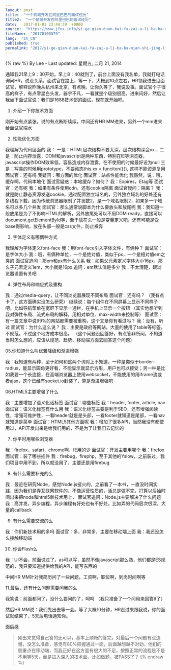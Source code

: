```yaml
---
layout: post
title:  "一个前端开发在阿里巴巴的面试经历"
title2:  "一个前端开发在阿里巴巴的面试经历"
date:   2017-01-01 23:44:39  +0800
source:  "https://www.jfox.info/yi-ge-qian-duan-kai-fa-zai-a-li-ba-ba-mian-shi-jing-li.html"
fileName:  "20170100579"
lang:  "zh_CN"
published: true
permalink: "2017/yi-ge-qian-duan-kai-fa-zai-a-li-ba-ba-mian-shi-jing-li.html"
---
```

{% raw %}
By Lee - Last updated: 星期五, 二月 21, 2014

通知我21早上9：30开始，早上8：40就到了，前台上面没有我名单，我就打电话询问HR，说没关系，面试官在路上，等一下，大概到10点左右，HR领我进去见面试官，解释说昨晚从杭州来北京，有点晚，让你久等了，我说没事。面试官个子很高的样子，有点零星白头发，器宇不凡，一看就是个级别很高。进来问好，然后让我坐下面试官说：我们是1688技术部的面试，现在就开始吧。

01. 介绍一下你技术方面

刚开始有点紧张，说的有点断断续续，中间还有HR MM进来，另外一个mm进来给面试官端水

02. 性能优化方面

我理解为代码层面的
我：
一是：HTML层次结构不要太深，层次结构深会xx…
二是：防止内存泄露，DOM和javascript是两种东西，特别在IE等浏览器，javascript操作DOM效率低，容易造成内存泄露，在不使用的时候最好设为null
三是：写类的时候用prototype，不要动态this.xx = funciton(){}, 这样不能资源复用
面试官：还有吗
我疑问：哪方面的优化
面试官：站点性能优化
我豁然，说：哦，缓存啊，代码本地化
面试官疑惑：本地缓存？如何？
我：Expires，Etag等
面试官：还有呢
我：如果有条件使用cdn，还有cookie隔离
面试官疑问：隔离？
我：就是防止静态资源发送cookie，通过配置独立域名的，另外独立域名的好处还有多线程下载，因为传统浏览器限制了并发数2，是一个域名限制2，如果多一个域名可以多几个并发
面试官：那么通常说脚本为什么要放头和放尾呢
我：我知道一般放尾是为了不影响HTML的解析，另外放尾处可以不用DOM ready，直接可以document.getElementById等，至于放在头一般是变量定义吧，还有可能是受base得影响，放在头部一般是css文件，防止裸奔

03. 字体定义有哪俩种方式

我理解为字体定义font-face
我：用font-face引入字体文件，有俩种？
面试官：是字体大小
我：哦，有俩种单位，一个是绝对值，类似于px，一个是相对值em之类的
面试官追问：那em和px有什么关系
我：如果父元素定义字体大小16px，那么子元素定义1em，大小就是16px
追问：em默认值是多少
我：不太清楚，跟浏览器设置有关吧

04. 弹性布局和响应式及重构

我：通过media-query，让不同浏览器展现不同布局
面试官：还有吗？
（我有点卡了，这方面确实没怎么研究）
继续说：每个组件在不同屏幕上显示不同样子吧，比如导航菜单在宽屏下显示一通栏，在手机上显示一个按钮
（其实他想听到我对弹性布局、流式布局的解释，用相对单位、max-width来控制等）
面试官：有一篇文章中说99%的网站都需要被重构，这个文章你有看过吗？
我：没有，听过
面试官：为什么这么说？
我：主要是政府等网站，大量的使用了table等标签，不规范，不过这个地方成本很高。
（这个问题没回答好，有点答非所问，不知道当时怎么想的，应该从规范、趋势、移动端方面去回答这个问题）

05.你知道什么叫优雅降级和渐进增强

我：我知道有两种，至于如何和这两个词对上不知道，一种是类似于border-radius，能显示圆角更好看，不能显示就显示方形，用户也可以接受；另一种是比如我要一个长连接，在高端浏览器上使用websocket，不能使用的用iframe流或者ajax，这个已经有socket.io封装了，算是渐进增强吧

06.HTML5主要增强了什么

我：主要增加了语义化话标签
面试官：哪些标签
我：header, footer, article, nav
面试官：语义化标签有什么用
我：语义化标签主要是利于SEO，还有增强阅读性，增强可维护性，一看header就是是头部，一看footer就知道是尾部，一看nav就知道是菜单
面试官：HTML5其他方面呢
我：增加了很多API，当然我没有都使用过，API开发出来是给我们用的，不是为了让我们去记忆的

07. 你平时用哪些浏览器

我：firefox，safari，chrome啊，IE用的少
面试官：开发主要用哪个
我：firefox
面试官：装了哪些插件
我：firebug，firephp，至于其他的Yslow，之前装过，我们项目中用不到，所以就没用了，主要还是用firebug

08. 有什么需要补充的么

我：最近在研究Node，感觉Node.js挺火的，之前看了一本书，一直没时间实践，因为我们是弄互联网软件的，不像运营性质的，活总是做不完，打算以后抽时间出来把node和html5新技术用上，
面试官追问：Node.js主要解决了什么问题
我：高并发，异步编程，异步编程有好处也有不好处，比如弄的代码层次很深，大量的callback

09. 有什么需要交流的么

我：你们新技术用的多吗
面试官：多，非常多，主要在移动端上面
我：我还没怎么接触移动端

10. 你会Flash么

我：UI不会，前面说过了，as可以写，虽然不像javascript那么熟，他们都是ES规范的，我只要知道提供给我的API，能写东西的

中间HR MM针对我简历问了一些问题，工资啊，职位啊，到岗时间啊等

11.最后，还有什么问题需要问我的么

我笑说：前面都问了，没什么要问的了，呵呵
（我只准备了一个问用来回答9了）

然后HR MM说：我们先出去等一会。等了大概10分钟，HR走过来跟我说，你的面试就结束了，5天后电话通知你。

面后感

> 刚出来觉得自己答的还可以，基本上顺畅的答完，对最后一个问题有点遗憾，没怎么准备，感觉有80%把握通过一面，后面越想越不对劲，他们的侧重点在移动端，而我正好在这方面有很大的不足，按照正常的流程是不是不用等5天，而是进入深入的技术面，比如做题，被PASS了？
{% endraw %}